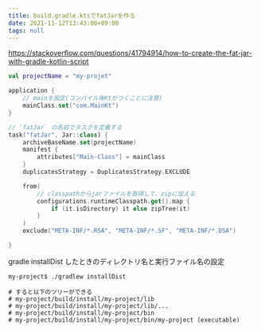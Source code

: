 ```yaml
---
title: build.gradle.ktsでfatJarを作る
date: 2021-11-12T13:43:00+09:00
tags: null
---
```


https://stackoverflow.com/questions/41794914/how-to-create-the-fat-jar-with-gradle-kotlin-script

````kts
val projectName = "my-projet"

application {
    // mainを設定(コンパイル後Ktがつくことに注意)
    mainClass.set("com.MainKt")
}

// `fatJar` の名前でタスクを定義する
task("fatJar", Jar::class) {
    archiveBaseName.set(projectName)
    manifest {
        attributes["Main-Class"] = mainClass
    }
    duplicatesStrategy = DuplicatesStrategy.EXCLUDE

    from(
        // classpathからjarファイルを取得して、zipに加える
        configurations.runtimeClasspath.get().map {
            if (it.isDirectory) it else zipTree(it)
        }
    )
    exclude("META-INF/*.RSA", "META-INF/*.SF", "META-INF/*.DSA")

}

````

gradle installDist したときのディレクトリ名と実行ファイル名の設定

````shell
my-project$ ./gradlew installDist

# すると以下のツリーができる
# my-project/build/install/my-project/lib
# my-project/build/install/my-project/lib/...
# my-project/build/install/my-project/bin
# my-project/build/install/my-project/bin/my-project (executable)
````
